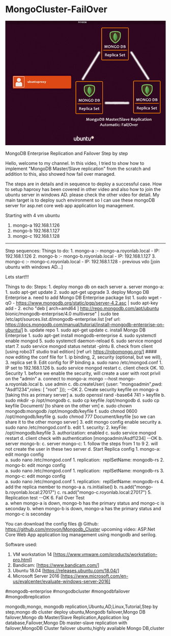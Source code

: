 # MongoCluster-FailOver

<img src="MongoCluster copy.png" />



MongoDB Enterprise Replication and Failover Step by step

Hello, welcome to my channel. In this video, I tried to show how to implement "MongoDB Master/Slave replication" from the scratch and addition to this, also showed how fail over managed.

The steps are in details and in sequence to deploy a successful case.  How to setup haproxy has been covered in other video and also how to join the ubuntu server in windows AD. please check the other video for detail. 
My main target is to deploy such environment so I can use these mongoDB server for asp.net core web app application log management.

Starting with 4 vm ubuntu 
 1. mongo-a 192.168.1.126
 2. mongo-b 192.168.1.127
 3. mongo-c 192.168.1.128
 
 
  ---------------------------------------------------
 Step sequences:
Things to do:
     1. mongo-a :- mongo-a.royonlab.local - IP: 192.168.1.126
	2. mongo-b :- mongo-b.royonlab.local - IP: 192.168.1.127
	3. mongo-c :- mongo-c.royonlab.local - IP: 192.168.1.128 - previous vdo [join ubuntu with windows AD...]
	
Lets start!!!

Things to do:
Steps:
		1. deploy mongo db on each server
			a. server mongo-a: 
				1. sudo apt-get update
				2. sudo apt-get upgrade
				3. deploy Mongo DB Enterprise
					a. need to add Mongo DB Enterprise package list
						1. sudo wget -qO - https://www.mongodb.org/static/pgp/server-4.2.asc | sudo apt-key add - 
						2. echo "deb [ arch=amd64 ] http://repo.mongodb.com/apt/ubuntu bionic/mongodb-enterprise/4.0 multiverse" | sudo tee /etc/apt/sources.list.d/mongodb-enterprise.list
						[ref url: https://docs.mongodb.com/manual/tutorial/install-mongodb-enterprise-on-ubuntu/]
					b. update repo
						1. sudo apt-get update
					c. install Mongo DB Enterprise
						1. sudo apt-get install mongodb-enterprise
				4. sudo systemctl enable mongod
				5. sudo systemctl daemon-reload
				6. sudo service mongod start
				7. sudo service mongod status netstat -plntu
				8. check from client [using robo3T studio trail edition]
					[ref url: https://robomongo.org/]
				#### now editing the conf file for 1. ip binding, 2, security (optional, but we will), 3. replica set
				9. Edit config for IP binding
					a. sudo nano /etc/mongod.conf
						1. IP set to 192.168.1.126
					b. 	sudo service mongod restart
					c. client check OK.
				10. Security
					1. before we enable the security, will create a user with root privil on the "admin"
						a. connect to mongo-a: mongo --host mongo-a.royonlab.local
						b. use admin
						c. db.createUser( {user: "mongoadmin",pwd: "Asdf1234",roles: [ "root" ]}); --OK
					2. Create security keyfile on mongo-a [taking this as primary server]
						a. sudo openssl rand -base64 741 > keyfile
						b. sudo mkdir -p /opt/mongodb
						c. sudo cp keyfile /opt/mongodb
						d. sudo cp keyfile Document/ [to share on the other vm]
						e. sudo chown mongodb:mongodb /opt/mongodb/keyfile
						f. sudo chmod 0600 /opt/mongodb/keyfile
						g. sudo chmod 777 Document/keyfile [so we can share it to the other mongo server]
					3. edit mongo config enable security
						a. sudo nano /etc/mongod.conf
						b. edit
							1. security:
							2. keyFile: /opt/mongodb/keyfile
							3. authorization: enabled
						c. sudo service mongod restart
						d. client check with authentication [mongoadmin/Asdf1234] --OK
			b. server mongo-b: 
			c. server mongo-c: 
				1. follow the steps from 1 to 9
				2. will not create the user in these two server
			d. Start Replica config
				1. mongo-a: edit mongo config	
					a. sudo nano /etc/mongod.conf
						1. replication:  replSetName: mongodb-rs
				2. 	mongo-b: edit mongo config	
					a. sudo nano /etc/mongod.conf
						1. replication:  replSetName: mongodb-rs
				3. mongo-c: edit mongo config	
					a. sudo nano /etc/mongod.conf
						1. replication:  replSetName: mongodb-rs
				4. add the replica member to mongo-a
					a. rs.initialise()
					b. rs.add("mongo-b.royonlab.local:27017")
					c. rs.add("mongo-c.royonlab.local:27017")
				5. Replication test --OK
				6. Fail Over Test  
					a. when mongo-a is down, mongo-b has the primary status and mongo-c is seconday
					b. when mongo-b is down, mongo-a has the primary status and mongo-c is seconday
				

You can download the config files @
Github: https://github.com/mroyon/Mongodb_Cluster
upcoming video: ASP.Net Core Web App application log management using mongodb and serilog.

Software used:
1. VM workstation 14 [https://www.vmware.com/products/workstation-pro.html]
2. Bandicam: [https://www.bandicam.com/]
3. Ubuntu 18.04 [https://releases.ubuntu.com/18.04/]
4. Microsoft Server 2016 [https://www.microsoft.com/en-us/evalcenter/evaluate-windows-server-2016]



#mongodb-enterprise
#mongodbcluster
#mongodbfailover
#mongodbreplication


mongodb,mongo, mongodb replication,Ubuntu,AD,Linux,Tutorial,Step by step,mongo db cluster deploy ubuntu,Mongodb failover,Mongo DB failover,Mongo db Master/Slave Replication,Application log database,Failover,Mongo Db master-slave replication with failover,MongoDB Cluster failover ubuntu,highly available Mongo DB,cluster
